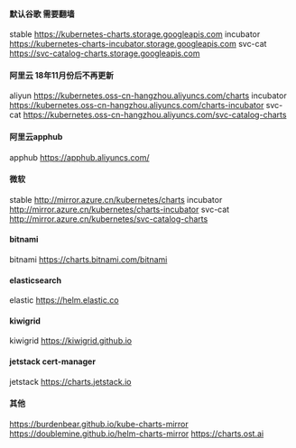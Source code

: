 #### 默认谷歌 需要翻墙
stable https://kubernetes-charts.storage.googleapis.com
incubator https://kubernetes-charts-incubator.storage.googleapis.com
svc-cat https://svc-catalog-charts.storage.googleapis.com
#### 阿里云 18年11月份后不再更新
aliyun https://kubernetes.oss-cn-hangzhou.aliyuncs.com/charts
incubator https://kubernetes.oss-cn-hangzhou.aliyuncs.com/charts-incubator
svc-cat https://kubernetes.oss-cn-hangzhou.aliyuncs.com/svc-catalog-charts
#### 阿里云apphub
apphub https://apphub.aliyuncs.com/
#### 微软
stable http://mirror.azure.cn/kubernetes/charts
incubator http://mirror.azure.cn/kubernetes/charts-incubator
svc-cat http://mirror.azure.cn/kubernetes/svc-catalog-charts
#### bitnami
bitnami https://charts.bitnami.com/bitnami
#### elasticsearch
elastic https://helm.elastic.co
#### kiwigrid
kiwigrid https://kiwigrid.github.io
#### jetstack cert-manager
jetstack https://charts.jetstack.io
#### 其他
https://burdenbear.github.io/kube-charts-mirror
https://doublemine.github.io/helm-charts-mirror
https://charts.ost.ai
